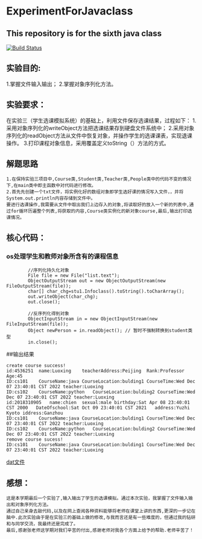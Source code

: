 # ExperimentForJavaclass
## This repository is for the sixth java class

[![Build Status](https://travis-ci.org/joemccann/dillinger.svg?branch=master)](https://github.com/Chien317/ExperimentForJavaclass/tree/main/experiment2)

## 实验目的:
1.掌握文件输入输出；
2.掌握对象序列化方法。

## 实验要求：
在实验三（学生选课模拟系统）的基础上，利用文件保存选课结果，过程如下：
1.采用对象序列化的writeObject方法把选课结果存到硬盘文件系统中；
2.采用对象序列化的readObject方法从文件中恢复对象，并操作学生的选课课表，实现退课操作。
3.打印课程对象信息，采用覆盖定义toString（）方法的方式。

## 解题思路
```
1.在保持实验三项目中,Course类,Student类,Teacher类,People类中的代码不变的情况下,在main类中即主函数中对代码进行修改。
2.首先先创建一个txt文件，将实例化好的数组对象即学生选好课的情况写入文件，，并将 System.out.println内容存储到文件中。
要进行选课操作,我需要从文件中取出我们上边存入的对象,将读取好的放入一个新的列表中,通过for循环历遍整个列表,将获取的内容,Course类实例化的新对象course,最后,输出打印选课情况。
```

## 核心代码：
### os处理学生和教师对象所含有的课程信息
```
        //序列化持久化对象
        File file = new File("list.text");
        ObjectOutputStream out = new ObjectOutputStream(new FileOutputStream(file));
        char[] char_chg=stu1.Infoclass().toString().toCharArray();
        out.writeObject(char_chg);
        out.close();

        //反序列化得到对象
        ObjectInputStream in = new ObjectInputStream(new FileInputStream(file));
        Object newPerson = in.readObject(); // 暂时不强制转换到student类型
        in.close();
```
##输出结果
```
create course success!
id:4536251	name:Luoxing	teacherAddress:Peijing	Rank:Professor	Age:45
ID:cs101	CourseName:java	CourseLocation:bulding1	CourseTime:Wed Dec 07 23:40:01 CST 2022	teacher:Luoxing
ID:cs102	CourseName:python	CourseLocation:bulding2	CourseTime:Wed Dec 07 23:40:01 CST 2022	teacher:Luoxing
id:2018310905	name:chien	sexual:male	birthday:Sat Apr 08 23:40:01 CST 2000	DateOfschool:Sat Oct 09 23:40:01 CST 2021	address:Yuzhi Kyoto	iddress:Ganzhou
ID:cs101	CourseName:java	CourseLocation:bulding1	CourseTime:Wed Dec 07 23:40:01 CST 2022	teacher:Luoxing
ID:cs102	CourseName:python	CourseLocation:bulding2	CourseTime:Wed Dec 07 23:40:01 CST 2022	teacher:Luoxing
remove course sucess!
ID:cs101	CourseName:java	CourseLocation:bulding1	CourseTime:Wed Dec 07 23:40:01 CST 2022	teacher:Luoxing
```
[dat文件](C:\Users\Chien\Documents\GitHub\ExperimentForJavaclass\\object.dat)


## 感想：
```
这是本学期最后一个实验了,输入输出了学生的选课模拟。通过本次实验，我掌握了文件输入输出和对象序列化方法。
通过自己亲身去敲代码,以及在网上查阅各种资料能够将老师在课堂上讲的东西,更深的一步记在脑中.此次实验由于是在实验三的基础上做的修改,与我而言还是有一些难度的，但通过我的钻研和与同学交流，我最终还是完成了。 
最后,感谢张老师这学期对我们辛苦的付出,感谢老师对我各个方面上给予的帮助.老师辛苦了！
```
